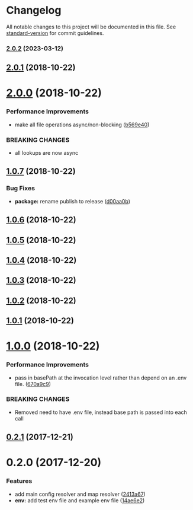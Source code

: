 # Changelog

All notable changes to this project will be documented in this file. See [standard-version](https://github.com/conventional-changelog/standard-version) for commit guidelines.

### [2.0.2](https://github.com/web-mech/forst/compare/v2.0.1...v2.0.2) (2023-03-12)

<a name="2.0.1"></a>
## [2.0.1](https://github.com/web-mech/forst/compare/v2.0.0...v2.0.1) (2018-10-22)



<a name="2.0.0"></a>
# [2.0.0](https://github.com/web-mech/forst/compare/v1.0.7...v2.0.0) (2018-10-22)


### Performance Improvements

* make all file operations async/non-blocking ([b569e40](https://github.com/web-mech/forst/commit/b569e40))


### BREAKING CHANGES

* all lookups are now async



<a name="1.0.7"></a>
## [1.0.7](https://github.com/web-mech/forst/compare/v1.0.6...v1.0.7) (2018-10-22)


### Bug Fixes

* **package:** rename publish to release ([d00aa0b](https://github.com/web-mech/forst/commit/d00aa0b))



<a name="1.0.6"></a>
## [1.0.6](https://github.com/web-mech/forst/compare/v1.0.5...v1.0.6) (2018-10-22)



<a name="1.0.5"></a>
## [1.0.5](https://github.com/web-mech/forst/compare/v1.0.4...v1.0.5) (2018-10-22)



<a name="1.0.4"></a>
## [1.0.4](https://github.com/web-mech/forst/compare/v1.0.3...v1.0.4) (2018-10-22)



<a name="1.0.3"></a>
## [1.0.3](https://github.com/web-mech/forst/compare/v1.0.2...v1.0.3) (2018-10-22)



<a name="1.0.2"></a>
## [1.0.2](https://github.com/web-mech/forst/compare/v1.0.1...v1.0.2) (2018-10-22)



<a name="1.0.1"></a>
## [1.0.1](https://github.com/web-mech/forst/compare/v1.0.0...v1.0.1) (2018-10-22)



<a name="1.0.0"></a>
# [1.0.0](https://github.com/web-mech/forst/compare/v0.2.1...v1.0.0) (2018-10-22)


### Performance Improvements

* pass in basePath at the invocation level rather than depend on an .env file. ([670a9c9](https://github.com/web-mech/forst/commit/670a9c9))


### BREAKING CHANGES

* Removed need to have .env file, instead base path is  passed into each call



<a name="0.2.1"></a>
## [0.2.1](https://github.com/web-mech/forst/compare/v0.2.0...v0.2.1) (2017-12-21)



<a name="0.2.0"></a>
# 0.2.0 (2017-12-20)


### Features

* add main config resolver and map resolver ([2413a67](https://github.com/web-mech/forst/commit/2413a67))
* **env:** add test env file and example env file ([14ae6e2](https://github.com/web-mech/forst/commit/14ae6e2))
